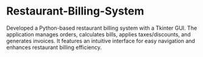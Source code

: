 # Restaurant-Billing-System
Developed a Python-based restaurant billing system with a Tkinter GUI. The application manages orders, calculates bills, applies taxes/discounts, and generates invoices. It features an intuitive interface for easy navigation and enhances restaurant billing efficiency.
